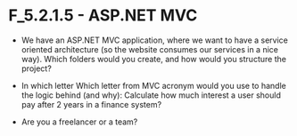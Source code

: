 F_5.2.1.5 - ASP.NET MVC
============================


- We have an ASP.NET MVC application, where we want to have a service oriented architecture (so the website consumes our services in a nice way).
Which folders would you create, and how would you structure the project?
 
- In which letter Which letter from MVC acronym would you use to handle the logic behind (and why):
 Calculate how much interest a user should pay after 2 years in a finance system?

- Are you a freelancer or a team?